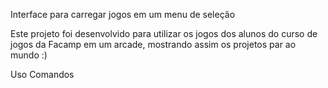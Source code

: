 Interface para carregar jogos em um menu de seleção

 Este projeto foi desenvolvido para utilizar os jogos dos alunos do curso de jogos da Facamp em um arcade, mostrando assim os projetos par ao mundo :)

Uso 
 Comandos
